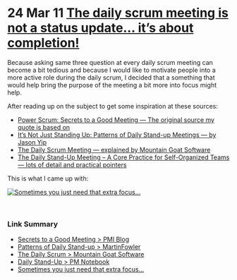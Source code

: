 <h1>
  24 Mar 11
  <a
    href="http://ben.peachey-schoorl.com/work_blog/2011/03/daily-scrum-is-not-a-status-update/"
    rel="bookmark"
    title="Permanent Link to The daily scrum meeting is not a status update… it’s about completion!"
  >
    The daily scrum meeting is not a status update… it’s about completion!
  </a>
</h1>
<p>
  Because asking same three question at every daily scrum meeting can become a bit tedious and because I would like to motivate people into a more active role during the daily scrum, I decided that a something that would help bring the
  purpose of the meeting a bit more into focus might help.
</p>
<p>After reading up on the subject to get some inspiration at these sources:</p>
<ul>
  <li>
    <a title="Secrets to a Good Meeting > PMI Blog" href="http://blogs.pmi.org/blog/voices_on_project_management/2010/02/power-scrum-secrets-to-a-good.html" target="_blank">
      Power Scrum: Secrets to a Good Meeting — The original source my quote is based on
    </a>
  </li>
  <li>
    <a title="Patterns of Daily Stand-up > MartinFowler" href="http://martinfowler.com/articles/itsNotJustStandingUp.html" target="_blank">
      It’s Not Just Standing Up: Patterns of Daily Stand-up Meetings — by Jason Yip
    </a>
  </li>
  <li>
    <a title="The Daily Scrum > Mountain Goat Software" href="http://www.mountaingoatsoftware.com/scrum/daily-scrum" target="_blank">
      The Daily Scrum Meeting — explained by&nbsp;Mountain Goat Software
    </a>
  </li>
  <li>
    <a title="Daily Stand-Up > PM Notebook" href="http://www.pinnacleprojects.com/index.php?option=com_content&amp;id=144&amp;catid=86&amp;Itemid=123" target="_blank">
      The Daily Stand-Up Meeting – A Core Practice for Self-Organized Teams — lots of detail and practical pointers
    </a>
  </li>
</ul>
<p>This is what I came up with:</p>
<p>
  <a title="Sometimes you just need that extra focus..." href="http://ben.peachey-schoorl.com/work_blog/wp-content/uploads/2011/03/daily-scrum.png">
    <img src="https://web.archive.org/web/20140122035756im_/http://ben.peachey-schoorl.com/work_blog/wp-content/uploads/2011/03/daily-scrum.png" alt="Sometimes you just need that extra focus..." />
  </a>
</p>
<p>&nbsp;</p>
<ul></ul>
<div class="link-summarizer">
  <h3>Link Summary</h3>
  <ul>
    <li>
      <a title="Secrets to a Good Meeting > PMI Blog" href="http://blogs.pmi.org/blog/voices_on_project_management/2010/02/power-scrum-secrets-to-a-good.html" target="_blank">
        Secrets to a Good Meeting &gt; PMI Blog
      </a>
    </li>
    <li><a title="Patterns of Daily Stand-up > MartinFowler" href="http://martinfowler.com/articles/itsNotJustStandingUp.html" target="_blank">Patterns of Daily Stand-up &gt; MartinFowler</a></li>
    <li><a title="The Daily Scrum > Mountain Goat Software" href="http://www.mountaingoatsoftware.com/scrum/daily-scrum" target="_blank">The Daily Scrum &gt; Mountain Goat Software</a></li>
    <li>
      <a title="Daily Stand-Up > PM Notebook" href="http://www.pinnacleprojects.com/index.php?option=com_content&amp;id=144&amp;catid=86&amp;Itemid=123" target="_blank">
        Daily Stand-Up &gt; PM Notebook
      </a>
    </li>
    <li>
      <a title="Sometimes you just need that extra focus..." href="http://ben.peachey-schoorl.com/work_blog/wp-content/uploads/2011/03/daily-scrum.png">
        Sometimes you just need that extra focus...
      </a>
    </li>
  </ul>
</div>
